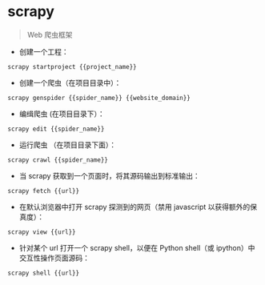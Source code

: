 # scrapy

> Web 爬虫框架

- 创建一个工程：

`scrapy startproject {{project_name}}`

- 创建一个爬虫（在项目目录中）：

`scrapy genspider {{spider_name}} {{website_domain}}`

- 编缉爬虫 (在项目目录下）：

`scrapy edit {{spider_name}}`

- 运行爬虫 （在项目目录下面）：

`scrapy crawl {{spider_name}}`

- 当 scrapy 获取到一个页面时，将其源码输出到标准输出：

`scrapy fetch {{url}}`

- 在默认浏览器中打开 scrapy 探测到的网页（禁用  javascript 以获得额外的保真度）：

`scrapy view {{url}}`

- 针对某个 url 打开一个 scrapy shell，以便在 Python shell（或 ipython）中交互性操作页面源码：

`scrapy shell {{url}}`

[#]: contributors: ([硬核老王（📺Linux中国）]，[Datura stramonium L.])